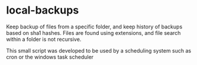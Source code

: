# local-backups

Keep backup of files from a specific folder, and keep history of backups based on sha1 hashes.
Files are found using extensions, and file search within a folder is not recursive.

This small script was developed to be used by a scheduling system such as cron or the windows task scheduler
